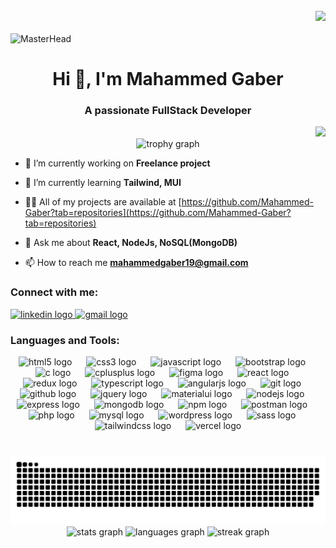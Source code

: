 <br clear="both">

<div align="right">
  <img src="https://visitor-badge.laobi.icu/badge?page_id=Mahammed-Gaber.Mahammed-Gaber&"  />
</div>
<br clear="both">

<img src="https://user-images.githubusercontent.com/74038190/241765440-80728820-e06b-4f96-9c9e-9df46f0cc0a5.gif" alt="MasterHead" style="max-width: 100%; display: inline-block;" data-target="animated-image.originalImage">

<h1 align="center">Hi 👋, I'm Mahammed Gaber</h1>
<h3 align="center">A passionate FullStack Developer</h3>


<div align="right">
  <img height="400" src="https://i.pinimg.com/originals/e1/f3/41/e1f3413bf5036045713341394f617225.gif"  />
</div>

<div align="center">
    <img src="https://github-profile-trophy.vercel.app?username=Mahammed-Gaber&theme=flat&column=-1&row=1&margin-w=8&margin-h=8&no-bg=false&no-frame=false&order=4" height="150"         alt="trophy graph"  />
</div>

  
- 🔭 I’m currently working on **Freelance project**

- 🌱 I’m currently learning **Tailwind, MUI**

- 👨‍💻 All of my projects are available at [https://github.com/Mahammed-Gaber?tab=repositories](https://github.com/Mahammed-Gaber?tab=repositories)

- 💬 Ask me about **React, NodeJs, NoSQL(MongoDB)**

- 📫 How to reach me **mahammedgaber19@gmail.com**

<h3 align="left">Connect with me:</h3>
<div align="left">
  <a href="www.linkedin.com/in/mahammed-gaber-ba707629a" target="_blank">
    <img src="https://raw.githubusercontent.com/maurodesouza/profile-readme-generator/master/src/assets/icons/social/linkedin/default.svg" width="52" height="40" alt="linkedin logo"  />
  </a>
  <a href="mahammedgaber19@gmail.com" target="_blank">
    <img src="https://raw.githubusercontent.com/maurodesouza/profile-readme-generator/master/src/assets/icons/social/gmail/default.svg" width="52" height="40" alt="gmail logo"  />
  </a>
</div>

<h3 align="left">Languages and Tools:</h3>

<div align="center">
  <img src="https://cdn.jsdelivr.net/gh/devicons/devicon/icons/html5/html5-original.svg" height="50" alt="html5 logo"  />
  <img width="15" />
  <img src="https://cdn.jsdelivr.net/gh/devicons/devicon/icons/css3/css3-original.svg" height="50" alt="css3 logo"  />
  <img width="15" />
  <img src="https://cdn.simpleicons.org/javascript/F7DF1E" height="50" alt="javascript logo"  />
  <img width="15" />
  <img src="https://cdn.jsdelivr.net/gh/devicons/devicon/icons/bootstrap/bootstrap-original.svg" height="50" alt="bootstrap logo"  />
  <img width="15" />
  <img src="https://cdn.jsdelivr.net/gh/devicons/devicon/icons/c/c-original.svg" height="50" alt="c logo"  />
  <img width="15" />
  <img src="https://cdn.jsdelivr.net/gh/devicons/devicon/icons/cplusplus/cplusplus-original.svg" height="50" alt="cplusplus logo"  />
  <img width="15" />
  <img src="https://cdn.jsdelivr.net/gh/devicons/devicon/icons/figma/figma-original.svg" height="50" alt="figma logo"  />
  <img width="15" />
  <img src="https://cdn.simpleicons.org/react/61DAFB" height="50" alt="react logo"  />
  <img width="15" />
  <img src="https://cdn.jsdelivr.net/gh/devicons/devicon/icons/redux/redux-original.svg" height="50" alt="redux logo"  />
  <img width="15" />
  <img src="https://cdn.jsdelivr.net/gh/devicons/devicon/icons/typescript/typescript-original.svg" height="50" alt="typescript logo"  />
  <img width="15" />
  <img src="https://cdn.jsdelivr.net/gh/devicons/devicon/icons/angularjs/angularjs-plain.svg" height="50" alt="angularjs logo"  />
  <img width="15" />
  <img src="https://cdn.jsdelivr.net/gh/devicons/devicon/icons/git/git-original.svg" height="50" alt="git logo"  />
  <img width="15" />
  <img src="https://skillicons.dev/icons?i=github" height="50" alt="github logo"  />
  <img width="15" />
  <img src="https://cdn.jsdelivr.net/gh/devicons/devicon/icons/jquery/jquery-original.svg" height="50" alt="jquery logo"  />
  <img width="15" />
  <img src="https://cdn.jsdelivr.net/gh/devicons/devicon/icons/materialui/materialui-original.svg" height="50" alt="materialui logo"  />
  <img width="15" />
  <img src="https://cdn.jsdelivr.net/gh/devicons/devicon/icons/nodejs/nodejs-original.svg" height="50" alt="nodejs logo"  />
  <img width="15" />
  <img src="https://cdn.jsdelivr.net/gh/devicons/devicon/icons/express/express-original.svg" height="50" alt="express logo"  />
  <img width="15" />
  <img src="https://cdn.simpleicons.org/mongodb/47A248" height="50" alt="mongodb logo"  />
  <img width="15" />
  <img src="https://cdn.jsdelivr.net/gh/devicons/devicon/icons/npm/npm-original-wordmark.svg" height="50" alt="npm logo"  />
  <img width="15" />
  <img src="https://skillicons.dev/icons?i=postman" height="50" alt="postman logo"  />
  <img width="15" />
  <img src="https://cdn.simpleicons.org/php/777BB4" height="50" alt="php logo"  />
  <img width="15" />
  <img src="https://cdn.jsdelivr.net/gh/devicons/devicon/icons/mysql/mysql-original.svg" height="50" alt="mysql logo"  />
  <img width="15" />
  <img src="https://cdn.jsdelivr.net/gh/devicons/devicon/icons/wordpress/wordpress-original.svg" height="50" alt="wordpress logo"  />
  <img width="15" />
  <img src="https://cdn.jsdelivr.net/gh/devicons/devicon/icons/sass/sass-original.svg" height="50" alt="sass logo"  />
  <img width="15" />
  <img src="https://cdn.simpleicons.org/tailwindcss/06B6D4" height="50" alt="tailwindcss logo"  />
  <img width="15" />
  <img src="https://skillicons.dev/icons?i=vercel" height="50" alt="vercel logo"  />
</div>
<br clear="both">

###
<img src="https://raw.githubusercontent.com/Mahammed-Gaber/Mahammed-Gaber/output/github-contribution-grid-snake.svg" alt="Snake animation" />

<div align="center">
  <img src="https://github-readme-stats.vercel.app/api?username=Mahammed-Gaber&hide_title=false&hide_rank=false&show_icons=true&include_all_commits=true&count_private=true&disable_animations=false&theme=dracula&locale=en&hide_border=false&order=1" height="150" alt="stats graph"  />
  <img src="https://github-readme-stats.vercel.app/api/top-langs?username=Mahammed-Gaber&locale=en&hide_title=false&layout=compact&card_width=320&langs_count=5&theme=dracula&hide_border=false&order=2" height="150" alt="languages graph"  />
  <img src="https://streak-stats.demolab.com?user=Mahammed-Gaber&locale=en&mode=daily&theme=dracula&hide_border=false&border_radius=5&order=3" height="150" alt="streak graph"  />
</div>
